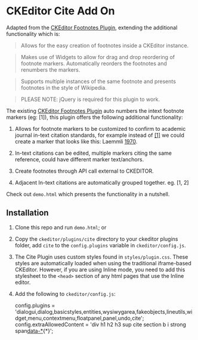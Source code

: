 CKEditor Cite Add On
====================

Adapted from the [CKEditor Footnotes Plugin](https://github.com/andykirk/CKEditorFootnotes), extending the additional functionality which is:

> Allows for the easy creation of footnotes inside a CKEditor instance.

> Makes use of Widgets to allow for drag and drop reordering of footnote markers. Automatically reorders the footnotes and renumbers the markers.

> Supports multiple instances of the same footnote and presents footnotes in the style of Wikipedia.

> PLEASE NOTE: jQuery is required for this plugin to work.

The existing [CKEditor Footnotes Plugin](https://github.com/andykirk/CKEditorFootnotes) auto numbers the intext footnote markers (eg: <a>[1]</a>), this plugin offers the following additional functionality:

1. Allows for footnote markers to be customized to confirm to academic journal in-text citation standards, for example instead of [[1]](#) we could create a marker that looks like this: Laemmli [1970](#).

2. In-text citations can be edited, multiple markers citing the same reference, could have different marker text/anchors.

3. Create footnotes through API call external to CKEDITOR.

4. Adjacent In-text citations are automatically grouped together. eg. [1, 2]

Check out `demo.html` which presents the functionality in a nutshell.

## Installation

1. Clone this repo and run `demo.html`; or

2. Copy the `ckeditor/plugins/cite` directory to your ckeditor plugins folder, add `cite` to the `config.plugins` variable in `ckeditor/config.js`.

3. The Cite Plugin uses custom styles found in `styles/plugin.css`. These styles are automatically loaded when using the traditional iframe-based CKEditor. However, if you are using Inline mode, you need to add this stylesheet to the `<head>` section of any html pages that use the Inline editor.

4. Add the following to `ckeditor/config.js`: 

      
    config.plugins = 'dialogui,dialog,basicstyles,entities,wysiwygarea,fakeobjects,lineutils,widget,menu,contextmenu,floatpanel,panel,undo,cite';
	config.extraAllowedContent = 'div h1 h2 h3 sup cite section b i strong span[data-*](*){*}';
